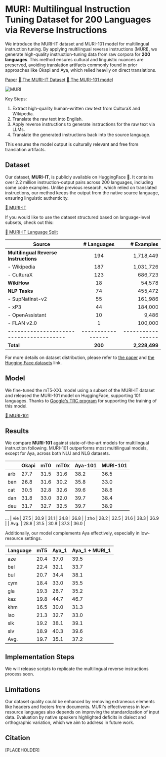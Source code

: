 # MURI: Multilingual Instruction Tuning Dataset for 200 Languages via Reverse Instructions

We introduce the MURI-IT dataset and MURI-101 model for multilingual instruction tuning. By applying multilingual reverse instructions (MURI), we generate high-quality instruction-tuning data from raw corpora for **200 languages**. This method ensures cultural and linguistic nuances are preserved, avoiding translation artifacts commonly found in prior approaches like Okapi and Aya, which relied heavily on direct translations.

[Paper](PLACEHOLDER)
[🤗 The MURI-IT Dataset](https://huggingface.co/datasets/akoksal/muri-it/)
[🤗 The MURI-101 model](https://huggingface.co/akoksal/muri-101)


![MURI](https://live.staticflickr.com/65535/54004934709_9ccccbf85a_o.png)

Key Steps:
1. Extract high-quality human-written raw text from CulturaX and Wikipedia.
2. Translate the raw text into English.
3. Apply reverse instructions to generate instructions for the raw text via LLMs.
4. Translate the generated instructions back into the source language.

This ensures the model output is culturally relevant and free from translation artifacts.

## Dataset
Our dataset, **MURI-IT**, is publicly available on HuggingFace 🤗. It contains over 2.2 million instruction-output pairs across 200 languages, including some code examples. Unlike previous research, which relied on translated instructions, our method keeps the output from the native source language, ensuring linguistic authenticity.

[🤗 MURI-IT](https://huggingface.co/datasets/akoksal/muri-it/)

If you would like to use the dataset structured based on language-level subsets, check out this:

[🤗 MURI-IT Language Split](https://huggingface.co/datasets/akoksal/muri-it-language-split)

| **Source**                             | **# Languages** | **# Examples**   |
|--------------------------------------- |:---------------:|-----------------:|
| **Multilingual Reverse Instructions**  |      194        |       1,718,449  |
| - Wikipedia                            |      187        |       1,031,726  |
| - CulturaX                             |      123        |         686,723  |
| **WikiHow**                            |       18        |          54,578  |
| **NLP Tasks**                          |       74        |        455,472   |
| - SupNatInst-v2                        |       55        |        161,986   |
| - xP3                                  |       44        |        184,000   |
| - OpenAssistant                        |       10        |          9,486   |
| - FLAN v2.0                            |        1        |        100,000   |
|--------------------------------------- |-----------------|----------------- |
| **Total**                              |   **200**       |   **2,228,499**  |


For more details on dataset distribution, please refer to [the paper](soon) and [the Hugging Face datasets](https://huggingface.co/datasets/akoksal/muri-it/) link.

## Model
We fine-tuned the mT5-XXL model using a subset of the MURI-IT dataset and released the MURI-101 model on HuggingFace, supporting 101 languages. Thanks to [Google's TRC program](https://sites.research.google/trc/about/) for supporting the training of this model.

[🤗 MURI-101](https://huggingface.co/akoksal/muri-101)

## Results
We compare **MURI-101** against state-of-the-art models for multilingual instruction following. MURI-101 outperforms most multilingual models, except for Aya, across both NLU and NLG datasets.

|                   | Okapi | mT0 | mT0x | Aya-101 | MURI-101 |
|-------------------|----------------|--------------|---------------|------------------|---------------------------|
| arb      | 27.7           | 31.5         | 31.6          | 38.2             | 36.5                      |
| ben      | 26.8           | 31.6         | 30.2          | 35.8             | 33.0                      |
| cat      | 30.5           | 32.8         | 32.6          | 39.6             | 38.8                      |
| dan      | 31.8           | 33.0         | 32.0          | 39.7             | 38.4                      |
| deu      | 31.7           | 32.7         | 32.5          | 39.7             | 38.9                      |
...
| vie      | 27.5           | 30.9         | 31.1          | 34.8             | 36.8                      |
| zho      | 28.2           | 32.5         | 31.6          | 38.3             | 36.9                      |
| Avg.     | 28.8           | 31.5         | 30.8          | 37.3             | 36.0                      |

Additionally, our model complements Aya effectively, especially in low-resource settings.

| Language          | mT5  | Aya_1 | Aya_1 + MURI_1 |
|-------------------|------|-------|----------------|
| aze               | 20.4 | 37.0  | 39.5           |
| bel               | 22.4 | 32.1  | 33.7           |
| bul               | 20.7 | 34.4  | 38.1           |
| cym               | 18.4 | 33.0  | 35.5           |
| gla               | 19.3 | 28.7  | 35.2           |
| kaz               | 19.8 | 44.7  | 46.7           |
| khm               | 16.5 | 30.0  | 31.3           |
| lao               | 21.3 | 32.7  | 33.0           |
| slk               | 19.2 | 38.1  | 39.1           |
| slv               | 18.9 | 40.3  | 39.6           |
| Avg.              | 19.7 | 35.1  | 37.2           |


## Implementation Steps
We will release scripts to replicate the multilingual reverse instructions process soon.

## Limitations
Our dataset quality could be enhanced by removing extraneous elements like headers and footers from documents. MURI's effectiveness in low-resource languages also depends on improving the standardization of input data. Evaluation by native speakers highlighted deficits in dialect and orthographic variation, which we aim to address in future work.

## Citation
[PLACEHOLDER]
